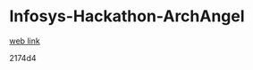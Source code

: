 # Infosys-Hackathon-ArchAngel

<a href="https://infosys-hackathon-arch-angel.vercel.app/">web link </a>


2174d4